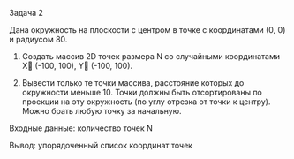 Задача 2

Дана окружность на плоскости с центром в точке с координатами (0, 0) и радиусом 80.

1. Создать массив 2D точек размера N cо случайными координатами X (-100, 100), Y (-100, 100).

2. Вывести только те точки массива, расстояние которых до окружности меньше 10. Точки должны быть отсортированы по
   проекции на эту окружность (по углу отрезка от точки к центру). Можно брать любую точку за начальную.

Входные данные: количество точек N

Вывод: упорядоченный список координат точек